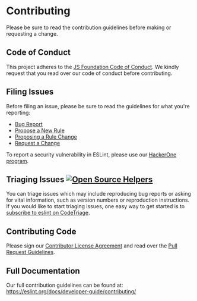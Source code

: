 # Contributing

Please be sure to read the contribution guidelines before making or requesting a change.

## Code of Conduct

This project adheres to the [JS Foundation Code of Conduct](https://js.foundation/community/code-of-conduct). We kindly request that you read over our code of conduct before contributing.

## Filing Issues

Before filing an issue, please be sure to read the guidelines for what you're reporting:

* [Bug Report](https://eslint.org/docs/developer-guide/contributing/reporting-bugs)
* [Propose a New Rule](https://eslint.org/docs/developer-guide/contributing/new-rules)
* [Proposing a Rule Change](https://eslint.org/docs/developer-guide/contributing/rule-changes)
* [Request a Change](https://eslint.org/docs/developer-guide/contributing/changes)

To report a security vulnerability in ESLint, please use our [HackerOne program](https://hackerone.com/eslint).

## Triaging Issues [![Open Source Helpers](https://www.codetriage.com/eslint/eslint/badges/users.svg)](https://www.codetriage.com/eslint/eslint)

You can triage issues which may include reproducing bug reports or asking for vital information, such as version numbers or reproduction instructions. If you would like to start triaging issues, one easy way to get started is to [subscribe to eslint on CodeTriage](https://www.codetriage.com/eslint/eslint).

## Contributing Code

Please sign our [Contributor License Agreement](https://cla.js.foundation/eslint/eslint) and read over the [Pull Request Guidelines](https://eslint.org/docs/developer-guide/contributing/pull-requests).

## Full Documentation

Our full contribution guidelines can be found at:
https://eslint.org/docs/developer-guide/contributing/
